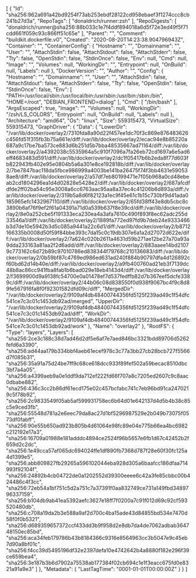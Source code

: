 [
{
"Id": "sha256:962a691a42bd9254f73ab253ebdf28122cd958ebaef3f1274ccc8cb241b27d3a",
"RepoTags": [
"donaldrich/runner:zsh"
],
"RepoDigests": [
"donaldrich/runner@sha256:88b033c1e7f4ddf894018a6d5f72e3ed49f5f71cdd661f059c93c866ff51c65e"
],
"Parent": "",
"Comment": "buildkit.dockerfile.v0",
"Created": "2020-08-20T14:23:38.904796943Z",
"Container": "",
"ContainerConfig": {
"Hostname": "",
"Domainname": "",
"User": "",
"AttachStdin": false,
"AttachStdout": false,
"AttachStderr": false,
"Tty": false,
"OpenStdin": false,
"StdinOnce": false,
"Env": null,
"Cmd": null,
"Image": "",
"Volumes": null,
"WorkingDir": "",
"Entrypoint": null,
"OnBuild": null,
"Labels": null
},
"DockerVersion": "",
"Author": "",
"Config": {
"Hostname": "",
"Domainname": "",
"User": "",
"AttachStdin": false,
"AttachStdout": false,
"AttachStderr": false,
"Tty": false,
"OpenStdin": false,
"StdinOnce": false,
"Env": [
"PATH=/usr/local/sbin:/usr/local/bin:/usr/sbin:/usr/bin:/sbin:/bin",
"HOME=/root",
"DEBIAN_FRONTEND=dialog"
],
"Cmd": [
"/bin/bash"
],
"ArgsEscaped": true,
"Image": "",
"Volumes": null,
"WorkingDir": "/zsh/LS_COLORS",
"Entrypoint": null,
"OnBuild": null,
"Labels": null
},
"Architecture": "amd64",
"Os": "linux",
"Size": 559315473,
"VirtualSize": 559315473,
"GraphDriver": {
"Data": {
"LowerDir": "/var/lib/docker/overlay2/7310fda8a90d22f457ee1dc70f3c869e876483626c456fd51f315fb3b75a661e/diff:/var/lib/docker/overlay2/ecac94e8b85220a687a9c17be7ba573ce883d6b251d5b7bba48535667ad71164/diff:/var/lib/docker/overlay2/a4392038c5535964a5c910f7096a7fa26eb72cd1697a6e5ad6eff4683483d591/diff:/var/lib/docker/overlay2/dc1f05417b6b2eda8f77d603fb822943fb402e95e0804b5a6a301e8ce192818b/diff:/var/lib/docker/overlay2/7be7847bac118da5fbce986999a4003be141ba26475f74f3bb4631e590538ae8/diff:/var/lib/docker/overlay2/a57df7eb80199471e7f05b968a0cd48ebeab2cd1804296ea1d4d02828e5428e2/diff:/var/lib/docker/overlay2/687afcdfdfde2ff02ba54c95e3008a6cc6763aac95aa8a37ec4c41206b6d893a/diff:/var/lib/docker/overlay2/319b5a8d6f82123a1ec9f45e61c1b15c730bf9d41ada0185965efc1432967110/diff:/var/lib/docker/overlay2/65fd38ff43e8db5cbc8c3890b6af76f9ef2f61a04391a71d0a539b637f8e39cd/diff:/var/lib/docker/overlay2/8e0a252cbe5f191333eca230ea4a3afa7610c490f893f8ec62adc255d33546a1/diff:/var/lib/docker/overlay2/1889fa772ed97fd9b7deb24e9333466b3d7de10e5942b3d5c085a9441a22c6d1/diff:/var/lib/docker/overlay2/b8712166335b0008d50f59f84bbe393c7da15c0c19db307e6a1a2d27072d622e/diff:/var/lib/docker/overlay2/7a624c020b2611a4631d59b271ae12be27a70a93a9dda233163a81aa2f2d6add/diff:/var/lib/docker/overlay2/883aaee14bd21079c773162c6d72b89c97010786ed838344f79768c210136683/diff:/var/lib/docker/overlay2/0b59bf87c4769ed986ed631ad240f884b90797dfa4d126892cf60bd62d14b40e/diff:/var/lib/docker/overlay2/a9fb400760ad21eb3f7139dc48b8ac86cc941fba8fab1b6bad029e18eb4143d4/diff:/var/lib/docker/overlay2/f3699900d9a9138fc54700e0a01478ef7d537fedffb82d7b367eef5dcfe3389c/diff:/var/lib/docker/overlay2/44b06c08d838550f0d938f9067bc4f9c8d89fe567916fa8f0f92301582dfd09c/diff",
"MergedDir": "/var/lib/docker/overlay2/9109af4db48400744356fd5125f239ad49c1f54dfc541ce7c3c01c1453db92ad/merged",
"UpperDir": "/var/lib/docker/overlay2/9109af4db48400744356fd5125f239ad49c1f54dfc541ce7c3c01c1453db92ad/diff",
"WorkDir": "/var/lib/docker/overlay2/9109af4db48400744356fd5125f239ad49c1f54dfc541ce7c3c01c1453db92ad/work"
},
"Name": "overlay2"
},
"RootFS": {
"Type": "layers",
"Layers": [
"sha256:2ce3c188c38d7ad46d2df5e6af7e7aed846bc3321bdd89706d5262fefd6a3390",
"sha256:ad44aa179b334bbf4aeb61ecef978c3c77a3bb27cb28bcb727f5566d7f085b31",
"sha256:35a91a75d24be7ff9c68ce618dcc933f89fef502a59becac8510dbc3bf7a4a05",
"sha256:a4399aeb9a0e1ddf9da712ef222fd66f707a8c7205ed2607c9c8aac0dbabe882",
"sha256:436c3cc2b86df61ecd175e02c457bcfabc741c7eb96bd91ca2470219c5f78b92",
"sha256:2c9833549f05ab5af599931758ec6b64d01e642137d4d5b4b38c85c5e9ced3fb",
"sha256:55548d781a2e6eec79da8ac27d1bf5296987529e2b049b73075f0573df0fabff",
"sha256:90e55b650ad923b805b4d61064e98fc89e04e775b66ea4bc6982c212192e17a3",
"sha256:16709a01988e181adddc4894ce2524f96b5657e6fb1d67c42452b2f659d2c2dc",
"sha256:1e49cca57af065dc694024ffe1df890fb7368d787f28e60f30fc125a4d1399e5",
"sha256:abb809827fb29265a596102044eba928d305a6baafcc186dfaa714993f92104f",
"sha256:24892b4cb04722de0a1202552d39300eeee6c42a3fe85cbbc00b424486c4f3cc",
"sha256:72eb54a1bf751c5d2a751c7a37391f0aa832749ce731a149fbd3489796337159",
"sha256:b104db9ab41ea5392aefc3627e18ff7f0200a7c91f012d69c92cf593520480db",
"sha256:c708a19da2b3e588a9af2d700c4ba15ade43d84855bd534e7470d58f0f0b5321",
"sha256:d689359657372ccf433dd3b9f958d2e8db7da4de7062adbab364748150ec85bd",
"sha256:aca34feb179786b43b8184366c9316e8564963cc3b5047e9c45eb7d90a8bf01c",
"sha256:f4cc39d5495196df32e2397defa10e4742642b4a8880f182e296f39ce659bea4",
"sha256:3e187b3b6d7902a75538ab177384f02cb694c1e1f3eacc675fd0e8321a91a9e3"
]
},
"Metadata": {
"LastTagTime": "0001-01-01T00:00:00Z"
}
}
]
